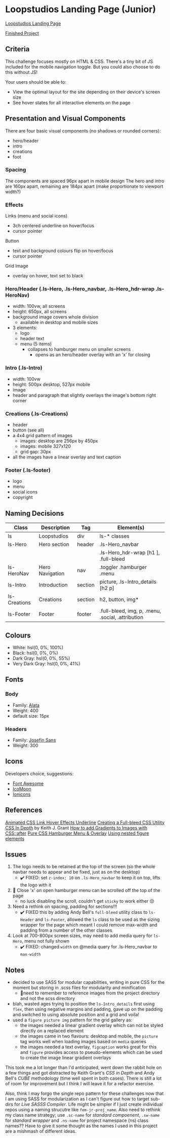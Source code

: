 # Loopstudios Landing Page (Junior)

[Loopstudios Landing Page](https://www.frontendmentor.io/challenges/loopstudios-landing-page-N88J5Onjw)

[Finished Project](https://janegca.github.io/fem-challenges/13-loopstudios/index.html)

## Criteria

This challenge focuses mostly on HTML & CSS. There's a tiny bit of JS included
for the mobile navigation toggle. But you could also choose to do this without
JS!

Your users should be able to:

- View the optimal layout for the site depending on their device's screen size
- See hover states for all interactive elements on the page

## Presentation and Visual Components

There are four basic visual components (no shadows or rounded corners):

- hero/header
- intro
- creations
- foot

### Spacing

The components are spaced 96px apart in mobile design The hero and intro are
160px apart, remaining are 184px apart (make proportionate to viewport width?)

### Effects

Links (menu and social icons)

- 3ch centered underline on hover/focus
- cursor pointer

Button

- text and background colours flip on hover/focus
- cursor pointer

Grid Image

- overlay on hover, text set to black

### Hero/Header (.ls-Hero, .ls-Hero_navbar, .ls-Hero_hdr-wrap .ls-HeroNav)

- width: 100vw, all screens
- height: 650px, all screens
- background image covers whole division
  - available in desktop and mobile sizes
- 3 elements:
  - logo
  - header text
  - menu (5 items)
    - collapses to hamburger menu on smaller screens
      - opens as an hero/header overlay with an 'x' for closing

### Intro (.ls-Intro)

- width: 100vw
- height: 500px desktop, 527px mobile
- image
- header and paragraph that slightly overlays the image's bottom right corner

### Creations (.ls-Creations)

- header
- button (see all)
- a 4x4 grid pattern of images
  - images: desktop are 256px by 450px
  - images: mobile 327x120
  - grid gap: 30px
- all the images have a linear overlay and text caption

### Footer (.ls-footer)

- logo
- menu
- social icons
- copyright

## Naming Decisions

| Class        | Description     | Tag     | Element(s)                                        |
| ------------ | --------------- | ------- | ------------------------------------------------- |
| ls           | Loopstudios     | div     | ls-\* classes                                     |
| ls-Hero      | Hero section    | header  | .ls-Hero_navbar                                   |
|              |                 |         | .ls-Hero_hdr-wrap [h1 ], .full-bleed              |
| ls-HeroNav   | Hero Navigation | nav     | .toggler .hamburger .menu                         |
| ls-Intro     | Introduction    | section | picture, .ls-Intro_details [h2 p]                 |
| ls-Creations | Creations       | section | h2, button, img\*                                 |
| ls-Footer    | Footer          | footer  | .full-bleed, img, p, .menu, .social, .attribution |

## Colours

- White: hsl(0, 0%, 100%)
- Black: hsl(0, 0%, 0%)
- Dark Gray: hsl(0, 0%, 55%)
- Very Dark Gray: hsl(0, 0%, 41%)

## Fonts

### Body

- Family: [Alata](https://fonts.google.com/specimen/Alata)
- Weight: 400
- default size: 15px

### Headers

- Family: [Josefin Sans](https://fonts.google.com/specimen/Josefin+Sans)
- Weight: 300

## Icons

Developers choice, suggestions:

- [Font Awesome](https://fontawesome.com)
- [IcoMoon](https://icomoon.io)
- [Ionicons](https://ionicons.com)

## References

[Animated CSS Link Hover Effects Underline](https://codeconvey.com/css-link-hover-effects-underline/)
[Creating a Full-bleed CSS Utility](https://piccalil.li/tutorial/creating-a-full-bleed-css-utility)
[CSS In Depth](https://www.manning.com/books/css-in-depth) by Keith J. Grant
[How to add Gradients to Images with CSS::after](https://peter.coffee/how-to-use-css-pseudo-elements-to-add-a-gradient-to-images)
[Pure CSS Hamburger Menu & Overlay](https://www.youtube.com/watch?v=DZg6UfS5zYg)
[Using nested figure elements](https://developer.paciellogroup.com/blog/2011/11/html5-accessibility-chops-using-nested-figure-elements/)

## Issues

1. The logo needs to be retained at the top of the screen (so the whole navbar
   needs to appear and be fixed, just as on the desktop)
   - ✔️ FIXED: set `z-index: 10` on `.ls-Hero_navbar` to keep it on top, lifts
     the logo with it
1. 🔴 Close 'x' on open hamburger menu can be scrolled off the top of the page
   - no luck disabling the scroll, couldn't get `sticky` to work either 😒
1. Need a rethink on spacing, padding for sections!!!
   - ✔️ FIXED this by adding Andy Bell's `full-bleed` utility class to
     `ls-Header` and `ls-Footer`, allowed the `ls` class to be used as the
     sizing wrapper for the page which meant I could remove max-width and
     padding from a number of the other classes
1. Look at 700-800px screen sizes, may need to add media query for `ls-Hero`,
   menu not fully shown
   - ✔️ FIXED: changed `width` on @media query for .ls-Hero_navbar to
     `max-width`

## Notes

- decided to use SASS for modular capabilities, writing in pure CSS for the
  moment but storing in .scss files for modularity and minification
  - 🔸need to remember to reference images from the project directory and not
    the scss directory
- blah, wasted ages trying to position the `ls-Intro_details` first using
  `flex`, then using negative margins and padding, gave up on the padding and
  switched to using absolute position and a grid and voila!
- used a `figure picture img` pattern for the grid gallery as:
  - the images needed a linear gradient overlay which can not be styled directly
    on a replaced element
  - the images came in two flavours: desktop and mobile, the `picture` tag works
    well when loading images based on `media` queries
  - the images needed a text overlay, `figcaption` works great for this and
    `figure` provides access to pseudo-elements which can be used to create the
    image linear gradient overlays

This took me a lot longer than I'd anticipated, went down the rabbit hole on a
few things and got distracted by Keith Grant's _CSS in Depth_ and Andy Bell's
_CUBE_ methodology (time well spent in both cases). There is still a lot of room
for improvement but I think I will leave it for a refactor exercise.

Also, think I may forgo the single repo pattern for these challenges now that I
am using SASS for modularization as I can't figure out how to target sub-dirs
for _Live SASSS Compiler_. Life might be simpler if I just create individual
repos using a naming strucutre like `fem-jr-proj_name`. Also need to rethink my
class name strategy; use `.sc-name` for _standard compoenent_, `.sw-name` for
_standard wrapper_ and `.ns-name` for project namespace (ns) class names?? Have
to give it some thought as the names I used in this project are a mishmash of
different ideas.
